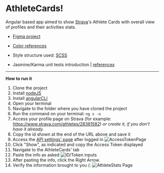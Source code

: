 # AthleteCards!

Angular based app aimed to show [Strava](http://strava.com/)'s Athlete Cards with overall view of profiles and their activities stats.

- [Figma project](https://www.figma.com/file/f24r1rMYrjdbk117uZGgvP/Untitled?node-id=0%3A1)

- [Color references](https://coolors.co/8a716a-c2b8b2-197bbd-125e8a-204b57)

- Style structure used: [SCSS](https://sass-lang.com/)

- Jasmine/Karma unit tests introduction | [references](https://angular.io/guide/testing)

---

**How to run it**

 1. Clone the project
 2. Install [nodeJS](https://nodejs.org/en/download/)
 3. Install [angularCLI](https://angular.io/cli)
 4. Open your terminal 
 5. Navigate to the folder where you have cloned the project
 6. Run the command on your terminal: `ng s -o`
 7. Access your profile page on Strava (for example: https://www.strava.com/athletes/28361582) *or create it, if you don't have it already.*
 8. Copy the id shown at the end of the URL above and save it
 9. Access the [API settings' page](https://www.strava.com/settings/api) after logged in
 ![AccessTokenPage](https://i.ibb.co/7KJ2QWt/accesstoken.png)
 10. Click "Show", as indicated and copy the Access Token displayed
 11.	Navigate to the AthleteCards' tab
 12.	Paste the info as asked
![ID/Token inputs](https://i.ibb.co/g40qtJB/image.png)
 14. After pasting the info, click the Right Arrow.
 15. Verify the information brought to you (:
![AthleteStats Page](https://i.ibb.co/68gT2j8/image.png)
